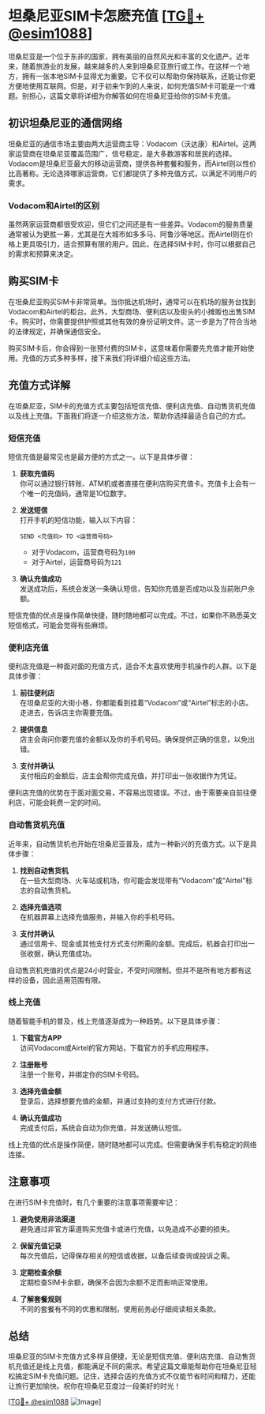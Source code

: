# 坦桑尼亚SIM卡怎麽充值 [[TG💪+ @esim1088](https://t.me/s/esim1088)]

坦桑尼亚是一个位于东非的国家，拥有美丽的自然风光和丰富的文化遗产。近年来，随着旅游业的发展，越来越多的人来到坦桑尼亚旅行或工作。在这样一个地方，拥有一张本地SIM卡显得尤为重要。它不仅可以帮助你保持联系，还能让你更方便地使用互联网。但是，对于初来乍到的人来说，如何充值SIM卡可能是一个难题。别担心，这篇文章将详细为你解答如何在坦桑尼亚给你的SIM卡充值。

## 初识坦桑尼亚的通信网络

坦桑尼亚的通信市场主要由两大运营商主导：Vodacom（沃达康）和Airtel。这两家运营商在坦桑尼亚覆盖范围广，信号稳定，是大多数游客和居民的选择。Vodacom是坦桑尼亚最大的移动运营商，提供各种套餐和服务，而Airtel则以性价比高著称。无论选择哪家运营商，它们都提供了多种充值方式，以满足不同用户的需求。

### Vodacom和Airtel的区别

虽然两家运营商都很受欢迎，但它们之间还是有一些差异。Vodacom的服务质量通常被认为更胜一筹，尤其是在大城市如多多马、阿鲁沙等地区。而Airtel则在价格上更具吸引力，适合预算有限的用户。因此，在选择SIM卡时，你可以根据自己的需求和预算来决定。

## 购买SIM卡

在坦桑尼亚购买SIM卡非常简单。当你抵达机场时，通常可以在机场的服务台找到Vodacom和Airtel的柜台。此外，大型商场、便利店以及街头的小摊贩也出售SIM卡。购买时，你需要提供护照或其他有效的身份证明文件。这一步是为了符合当地的法律规定，并确保通信安全。

购买SIM卡后，你会得到一张预付费的SIM卡，这意味着你需要先充值才能开始使用。充值的方式多种多样，接下来我们将详细介绍这些方法。

## 充值方式详解

在坦桑尼亚，SIM卡的充值方式主要包括短信充值、便利店充值、自动售货机充值以及线上充值。下面我们将逐一介绍这些方法，帮助你选择最适合自己的方式。

### 短信充值

短信充值是最常见也是最方便的方式之一。以下是具体步骤：

1. **获取充值码**  
   你可以通过银行转账、ATM机或者直接在便利店购买充值卡。充值卡上会有一个唯一的充值码，通常是10位数字。

2. **发送短信**  
   打开手机的短信功能，输入以下内容：
   ```
   SEND <充值码> TO <运营商号码>
   ```
   - 对于Vodacom，运营商号码为`100`
   - 对于Airtel，运营商号码为`121`

3. **确认充值成功**  
   发送成功后，系统会发送一条确认短信，告知你充值是否成功以及当前账户余额。

短信充值的优点是操作简单快捷，随时随地都可以完成。不过，如果你不熟悉英文短信格式，可能会觉得有些麻烦。

### 便利店充值

便利店充值是一种面对面的充值方式，适合不太喜欢使用手机操作的人群。以下是具体步骤：

1. **前往便利店**  
   在坦桑尼亚的大街小巷，你都能看到挂着“Vodacom”或“Airtel”标志的小店。走进去，告诉店主你需要充值。

2. **提供信息**  
   店主会询问你要充值的金额以及你的手机号码。确保提供正确的信息，以免出错。

3. **支付并确认**  
   支付相应的金额后，店主会帮你完成充值，并打印出一张收据作为凭证。

便利店充值的优势在于面对面交易，不容易出现错误。不过，由于需要亲自前往便利店，可能会耗费一定的时间。

### 自动售货机充值

近年来，自动售货机也开始在坦桑尼亚普及，成为一种新兴的充值方式。以下是具体步骤：

1. **找到自动售货机**  
   在一些大型商场、火车站或机场，你可能会发现带有“Vodacom”或“Airtel”标志的自动售货机。

2. **选择充值选项**  
   在机器屏幕上选择充值服务，并输入你的手机号码。

3. **支付并确认**  
   通过信用卡、现金或其他支付方式支付所需的金额。完成后，机器会打印出一张收据，确认充值成功。

自动售货机充值的优点是24小时营业，不受时间限制。但并不是所有地方都有这样的设备，因此适用范围有限。

### 线上充值

随着智能手机的普及，线上充值逐渐成为一种趋势。以下是具体步骤：

1. **下载官方APP**  
   访问Vodacom或Airtel的官方网站，下载官方的手机应用程序。

2. **注册账号**  
   注册一个账号，并绑定你的SIM卡号码。

3. **选择充值金额**  
   登录后，选择想要充值的金额，并通过支持的支付方式进行付款。

4. **确认充值成功**  
   完成支付后，系统会自动为你充值，并发送确认短信。

线上充值的优点是操作简便，随时随地都可以完成。但需要确保手机有稳定的网络连接。

## 注意事项

在进行SIM卡充值时，有几个重要的注意事项需要牢记：

1. **避免使用非法渠道**  
   避免通过非官方渠道购买充值卡或进行充值，以免造成不必要的损失。

2. **保留充值记录**  
   每次充值后，记得保存相关的短信或收据，以备后续查询或投诉之需。

3. **定期检查余额**  
   定期检查SIM卡余额，确保不会因为余额不足而影响正常使用。

4. **了解套餐规则**  
   不同的套餐有不同的优惠和限制，使用前务必仔细阅读相关条款。

## 总结

坦桑尼亚的SIM卡充值方式多样且便捷，无论是短信充值、便利店充值、自动售货机充值还是线上充值，都能满足不同的需求。希望这篇文章能帮助你在坦桑尼亚轻松搞定SIM卡充值问题。记住，选择合适的充值方式不仅能节省时间和精力，还能让旅行更加愉快。祝你在坦桑尼亚度过一段美好的时光！

[[TG💪+ @esim1088](https://t.me/s/esim1088) ![Image](https://i.postimg.cc/4NQfJmqS/Snipaste-2025-05-13-00-14-12.png)]